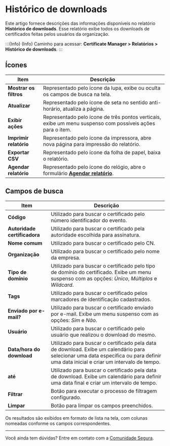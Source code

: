 # Histórico de downloads

Este artigo fornece descrições das informações disponíveis no relatório **Histórico de downloads**. Esse relatório exibe todos os downloads de certificados feitas pelos usuários da organização. 

:::(Info) (Info)
Caminho para acessar: **Certificate Manager > Relatórios > Histórico de downloads**.
:::

## Ícones
|Item|Descrição|
|-|-|
|**Mostrar os filtros**|Representado pelo ícone da lupa, exibe ou oculta os campos de busca na tela.|
|**Atualizar**|Representado pelo ícone de seta no sentido anti-horário, atualiza a página.|
|**Exibir ações**|Representado pelo ícone de três pontos verticais, exibe um menu suspenso com possíveis ações para o item.|
|**Imprimir relatório**|Representado pelo ícone da impressora, abre nova página para impressão do relatório.|
|**Exportar CSV**|Representado pelo ícone da folha de papel, baixa o relatório.|
|**Agendar relatório**|Representado pelo ícone do relógio, abre o formulário **[Agendar relatório](/v4/docs/pt/general-information-how-to-issue-download-and-schedule-device-reports)**.|

## Campos de busca
|Item|Descrição|
|-|-|
|**Código**|Utilizado para buscar o certificado pelo número identificador do evento.|
|**Autoridade certificadora**|Utilizado para buscar o certificado pela autoridade escolhida para assinatura.|
|**Nome comum**|Utilizado para buscar o certificado pelo CN.|
|**Organização**|Utilizado para buscar o certificado pelo nome da empresa.|
|**Tipo de domínio**|Utilizado para buscar o certificado pelo tipo de domínio do certificado. Exibe um menu suspenso com as opções: *Único*, *Múltiplos* e *Wildcard*.|
|**Tags**|Utilizado para buscar o certificado pelos marcadores de identificação cadastrados.|
|**Enviado por e-mail?**|Utilizado para buscar o certificado enviado por e-mail. Exibe um menu suspenso com as opções: *Sim* e *Não*. 
|**Usuário**|Utilizado para buscar o certificado pelo usuário que realizou o download do mesmo.|
|**Data/hora do download**|Utilizado para buscar o certificado pela data de download. Exibe um calendário para selecionar uma data específica ou para definir uma data inicial e criar um intervalo de tempo.|
|**até**|Utilizado para buscar o certificado pela data de download. Exibe um calendário para definir uma data final e criar um intervalo de tempo.|
|**Filtrar**|Botão para executar o processo de filtragem configurado.|
|**Limpar**|Botão para limpar os campos preenchidos.|

Os resultados são exibidos em formato de lista na tela, com colunas nomeadas conforme os campos correspondentes. 
***
Você ainda tem dúvidas? Entre em contato com a [Comunidade Segura](https://community.Segura.io/).
